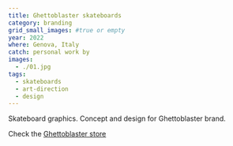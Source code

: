 ```yaml
---
title: Ghettoblaster skateboards
category: branding
grid_small_images: #true or empty
year: 2022
where: Genova, Italy
catch: personal work by
images:
  - ./01.jpg
tags:
  - skateboards
  - art-direction
  - design
---
```


Skateboard graphics. Concept and design for Ghettoblaster brand.

Check the [Ghettoblaster store](https://ghettoblasterwear.com/?source=rokma.com)
